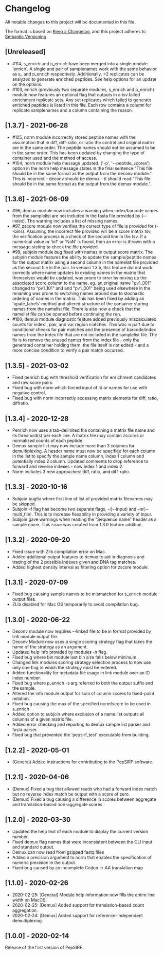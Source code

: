 # Changelog
All notable changes to this project will be documented in this file.

The format is based on [Keep a Changelog](https://keepachangelog.com/en/1.0.0/),
and this project adheres to [Semantic Versioning](https://semver.org/spec/v2.0.0.html).

## [Unreleased]
- #114, s_enrich and p_enrich have been merged into a single module 'enrich'. A single and pair of samplenames work with the same behavior as s_ and p_enrich respectively. Additionally, >2 replicates can be analyzed to generate enriched peptides. See help options for an update on the options.
- #103, enrich (previously two separate modules, s_enrich and p_enrich) module now features an optional flag that outputs in a tsv failed enrichment replicate sets. Any set replicates which failed to generate enriched peptides is listed in this file. Each row contains a column for replicate samplenames and a column containing the reason.

## [1.3.7] - 2021-06-28
- #125, norm module incorrectly stored peptide names with the assumption that in diff, diff-ratio, or ratio the control and original matrix are in the same order. The peptide names should not be assumed to be in the same order. This has been updated by changing the type of container used and the method of access.
- #104, norm module help message updated. ('-p', '--peptide_scores') option in the norm help message states in the final sentence "This file should be in the same format as the output from the deconv module.". This is incorrect - deconv should be demux - it should read "This file should be in the same format as the output from the demux module.".

## [1.3.6] - 2021-06-09
- #96, demux module now includes a warning when index/barcode names from the samplelist are not included in the fasta file provided by (--index). The warning includes a list of missing names.
- #97, zscore module now verifies the correct type of file is provided for (--bins). Assuming the incorrect file provided will be a score matrix tsv, the verification process is a check of the second line in the tsv. If a numerical value or 'inf' or 'NaN' is found, then an error is thrown with a message stating to check the file provided.
- #99, subjoin module bug fixed with names in output score matrix. The subjoin module features the ability to update the sample/peptide names for the output matrix using a second column in the namelist file provided as the second file in the pair. In version 1.3.5, this feature did not work correctly where name updates to existing names in the matrix that themselves would be updated, was prone to error by mixing up the associated score column to the name. eg. an original name "pv1_001" changed to "pv1_101" and and "pv1_001" being used elsewhere in the renaming was prone to switching names around due to stochastic ordering of names in the matrix. This has been fixed by adding an 'upate_labels' method and altered structure of the container storing names from the namelist file. There is also now a check that the namelist file can be opened before continuing the run.
- #100, demux module diagnostic feature added previously miscalculated counts for index1, pair, and var region matches. This was in part due to conditional checks for pair matches and the presence of barcode/index names from the index file that are not included in the samplelist file. The fix is to remove the unused names from the index file - only the generated container holding them, the file itself is not edited - and a more concise condition to verify a pair match occurred.

## [1.3.5] - 2021-03-02
- Fixed penrich bug with threshold verification for enrichment candidates and raw score pairs.
- Fixed bug with norm which forced input of id or names for use with negative control.
- Fixed bug with norm incorrectly accessing matrix elements for diff, ratio, diffratio.

## [1.3.4] - 2020-12-28
- Penrich now uses a tab-delimited file containing a matrix file name and its threshold(s) per each line. A matrix file may contain zscores or normalized counts of each peptide.
- Demux sample list may now include more than 3 columns for demultiplexing. A header name must now be specified for each column in the list to specify the sample name column, index 1 column and potentially index 2 column. Updated comments to drop reference to forward and reverse indexes - now index 1 and index 2.
- Norm includes 3 new approaches: diff, ratio, and diff-ratio.

## [1.3.3] - 2020-10-16
- Subjoin bugfix where first line of list of provided matrix filenames may be skipped.
- Subjoin -f flag has become two separate flags, -i(--input) and -m(--multi_file). This is to increase flexability in
  providing a variety of input.
- Subjoin gave warnings when reading the "Sequence name" header as a sample name. This issue was created from 1.3.0 feature addition.

## [1.3.2] - 2020-09-20
- Fixed issue with Zlib compilation error on Mac.
- Added additional output features to demux to aid in diagnosis and tracing of the 2 possible indexes given and DNA tag matches.
- Added highest density interval as filtering option for zscore module.

## [1.3.1] - 2020-07-09
- Fixed bug causing sample names to be mismatched for s_enrich module output files.
- ZLib disabled for Mac OS temporarily to avoid compilation bug.

## [1.3.0] - 2020-06-22
- Deconv module now requires --linked file to be in format provided by link module output file.
- Deconv Module now uses a single scoring strategy flag that takes the name of the strategy as an argument.
- Updated help info provided by modules -h flag.
- Fixed bug where bin module last bin size falls below minimum.
- Changed link modules scoring strategy selection process to now use only one flag to which the strategy must be entered.
- Added functionality for metadata file usage in link module over an ID index number.
- Fixed bug where p_enrich -s arg referred to both the output suffix and the sample.
- Altered the info module output for sum of column scores to fixed-point notation.
- Fixed bug causing the max of the specified norm/score to be used in s_enrich
- Added option to subjoin where exclusion of a name list outputs all columns of a given matrix file.
- Added error checking and reporting to demux sample list parser and fasta parser.
- Fixed bug that prevented the 'pepsirf_test' executable from building.

## [1.2.2] - 2020-05-01
- (General) Added instructions for contributing to the PepSIRF software.

## [1.2.1] - 2020-04-06
- (Demux) Fixed a bug that allowed reads who had a forward index match but no reverse index match be output with a score of zero.
- (Demux) Fixed a bug causing a difference in scores between aggregate and translation-based non-aggregate scores.
## [1.2.0] - 2020-03-30
- Updated the help text of each module to display the current version number.
- Fixed demux flag names that were inconsistent between the CLI input and standard output.
- Demux can now read from gzipped fastq files
- Added a precision argument to norm that enables the specification of numeric precision in the output.
- Fixed bug caused by an incomplete Codon -> AA translation map

## [1.1.0] - 2020-02-26
- 2020-02-25: [General] Module help information now fills the entire line width on MacOS.
- 2020-02-25: [Demux] Added support for translation-based count aggregation.
- 2020-02-24: [Demux] Added support for reference-independent demultiplexing.
## [1.0.0] - 2020-02-14
Release of the first version of PepSIRF.
